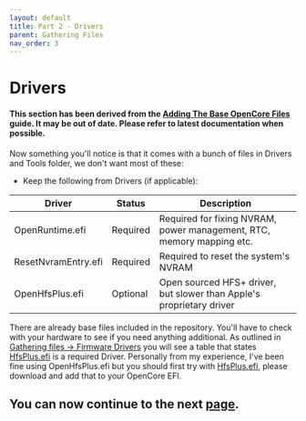 ```yaml
---
layout: default
title: Part 2 - Drivers
parent: Gathering Files
nav_order: 3
---
```


# Drivers
#### This section has been derived from the <a href="https://dortania.github.io/OpenCore-Install-Guide/installer-guide/opencore-efi.html">Adding The Base OpenCore Files</a> guide. It may be out of date. Please refer to latest documentation when possible.

Now something you'll notice is that it comes with a bunch of files in Drivers and Tools folder, we don't want most of these:

- Keep the following from Drivers (if applicable):

| Driver  | Status | Description | 
| ----- | ----- | ----- |
| OpenRuntime.efi | Required | Required for fixing NVRAM, power management, RTC, memory mapping etc. |
| ResetNvramEntry.efi | Required | Required to reset the system's NVRAM |
| OpenHfsPlus.efi | Optional | Open sourced HFS+ driver, but slower than Apple's proprietary driver |

There are already base files included in the repository. You'll have to check with your hardware to see if you need anything additional. As outlined in [Gathering files -> Firmware Drivers](https://dortania.github.io/OpenCore-Install-Guide/ktext.html#firmware-drivers) you will see a table that states [HfsPlus.efi](https://github.com/acidanthera/OcBinaryData/blob/master/Drivers/HfsPlus.efi) is a required Driver. Personally from my experience, I've been fine using OpenHfsPlus.efi but you should first try with [HfsPlus.efi](https://github.com/acidanthera/OcBinaryData/blob/master/Drivers/HfsPlus.efi), please download and add that to your OpenCore EFI.

## You can now continue to the next <a href="03-Kexts.html">page</a>.
